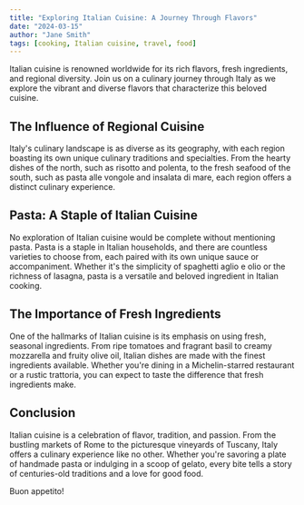 ```yaml
---
title: "Exploring Italian Cuisine: A Journey Through Flavors"
date: "2024-03-15"
author: "Jane Smith"
tags: [cooking, Italian cuisine, travel, food]
---
```


Italian cuisine is renowned worldwide for its rich flavors, fresh ingredients, and regional diversity. Join us on a culinary journey through Italy as we explore the vibrant and diverse flavors that characterize this beloved cuisine.

## The Influence of Regional Cuisine

Italy's culinary landscape is as diverse as its geography, with each region boasting its own unique culinary traditions and specialties. From the hearty dishes of the north, such as risotto and polenta, to the fresh seafood of the south, such as pasta alle vongole and insalata di mare, each region offers a distinct culinary experience.

## Pasta: A Staple of Italian Cuisine

No exploration of Italian cuisine would be complete without mentioning pasta. Pasta is a staple in Italian households, and there are countless varieties to choose from, each paired with its own unique sauce or accompaniment. Whether it's the simplicity of spaghetti aglio e olio or the richness of lasagna, pasta is a versatile and beloved ingredient in Italian cooking.

## The Importance of Fresh Ingredients

One of the hallmarks of Italian cuisine is its emphasis on using fresh, seasonal ingredients. From ripe tomatoes and fragrant basil to creamy mozzarella and fruity olive oil, Italian dishes are made with the finest ingredients available. Whether you're dining in a Michelin-starred restaurant or a rustic trattoria, you can expect to taste the difference that fresh ingredients make.

## Conclusion

Italian cuisine is a celebration of flavor, tradition, and passion. From the bustling markets of Rome to the picturesque vineyards of Tuscany, Italy offers a culinary experience like no other. Whether you're savoring a plate of handmade pasta or indulging in a scoop of gelato, every bite tells a story of centuries-old traditions and a love for good food.

Buon appetito!

